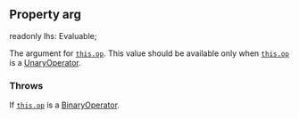 ## Property arg

<declaration>

<flag class="readonly">readonly</flag> lhs: Evaluable;

</declaration>

The argument for [`this.op`](reference/v/0.2.1/quantities/Scalar.Expression/op).
This value should be available only when [`this.op`](reference/v/0.2.1/quantities/Scalar.Expression/op)
is a [UnaryOperator](reference/v/0.2.1/core/operators/UnaryOperator).

### Throws
 If [`this.op`](reference/v/0.2.1/quantities/Scalar.Expression/op) is a
 [BinaryOperator](reference/v/0.2.1/core/operators/BinaryOperator).